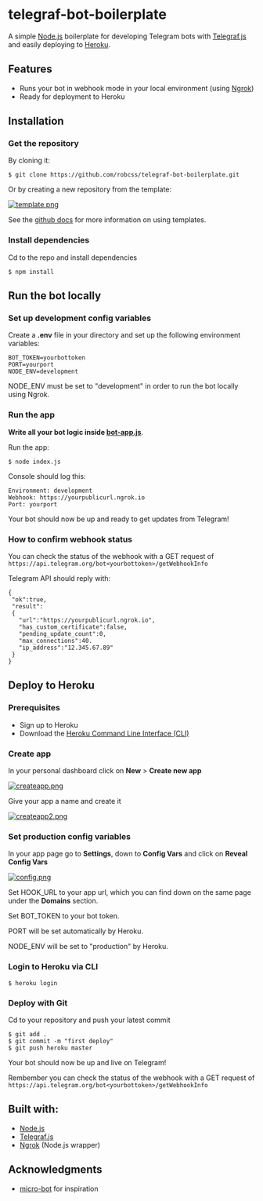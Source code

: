 ﻿
# telegraf-bot-boilerplate

A simple [Node.js](https://nodejs.org/en/) boilerplate for developing Telegram bots with [Telegraf.js](https://telegraf.js.org/) and easily deploying to [Heroku](https://www.heroku.com/).

## Features

  - Runs your bot in webhook mode in your local environment (using [Ngrok](https://www.npmjs.com/package/ngrok)) 
  - Ready for deployment to Heroku


## Installation
### Get the repository
By cloning it:
 ```
 $ git clone https://github.com/robcss/telegraf-bot-boilerplate.git
  ```

Or by creating a new repository from the template:

[![template.png](https://i.postimg.cc/tR585fy3/template.png)](https://postimg.cc/SjnZQgnR)

See the [github docs](https://docs.github.com/en/github/creating-cloning-and-archiving-repositories/creating-a-repository-from-a-template#creating-a-repository-from-a-template) for more information on using templates.
### Install dependencies
Cd to the repo and install dependencies
```
$ npm install
```
## Run the bot locally
### Set up development config variables

Create a **.env** file in your directory and set up the following environment variables:
```
BOT_TOKEN=yourbottoken
PORT=yourport
NODE_ENV=development
```
NODE_ENV must be set to "development" in order to run the bot locally using Ngrok.

### Run the app
**Write all your bot logic inside [bot-app.js](https://github.com/robcss/telegraf-bot-boilerplate/blob/master/bot-app.js "bot-app.js")**.

Run the app:
```
$ node index.js
```
Console should log this:
```
Environment: development
Webhook: https://yourpublicurl.ngrok.io
Port: yourport
```
Your bot should now be up and ready to get updates from Telegram!
### How to confirm webhook status
You can check the status of the webhook with a GET  request of 
```https://api.telegram.org/bot<yourbottoken>/getWebhookInfo ``` 

Telegram API should reply with: 
```
{
 "ok":true,
 "result": 
 {
   "url":"https://yourpublicurl.ngrok.io",
   "has_custom_certificate":false,
   "pending_update_count":0,
   "max_connections":40.
   "ip_address":"12.345.67.89"
 }
}
```
## Deploy to Heroku
### Prerequisites
* Sign up to Heroku
* Download the [Heroku Command Line Interface (CLI)](https://devcenter.heroku.com/articles/getting-started-with-nodejs#set-up)

### Create app
In your personal dashboard click on **New** > **Create new app**

[![createapp.png](https://i.postimg.cc/mgC6Sr2h/createapp.png)](https://postimg.cc/K1cNGxTy)

Give your app a name and create it

[![createapp2.png](https://i.postimg.cc/SKTSmV0B/createapp2.png)](https://postimg.cc/NyXq46jD)

### Set production config variables
In your app page go to **Settings**, down to **Config Vars** and click on **Reveal Config Vars**

[![config.png](https://i.postimg.cc/sDBLvckY/config.png)](https://postimg.cc/7fk9RgYh)

Set HOOK_URL to your app url, which you can find down on the same page under the **Domains** section.

Set BOT_TOKEN to your bot token.

PORT will be set automatically by Heroku.

NODE_ENV will be set to "production" by Heroku.

### Login to Heroku via CLI
```
$ heroku login
```

### Deploy with Git
Cd to your repository and push your latest commit
```
$ git add .
$ git commit -m "first deploy"
$ git push heroku master
```
Your bot should now be up and live on Telegram!

Rembember you can check the status of the webhook with a GET  request of 
```https://api.telegram.org/bot<yourbottoken>/getWebhookInfo ``` 

## Built with:

 - [Node.js](https://nodejs.org/en/)
 - [Telegraf.js](https://telegraf.js.org/)
 - [Ngrok](https://github.com/bubenshchykov/ngrok#readme) (Node.js wrapper)

## Acknowledgments

 - [micro-bot](https://github.com/telegraf/micro-bot) for inspiration

